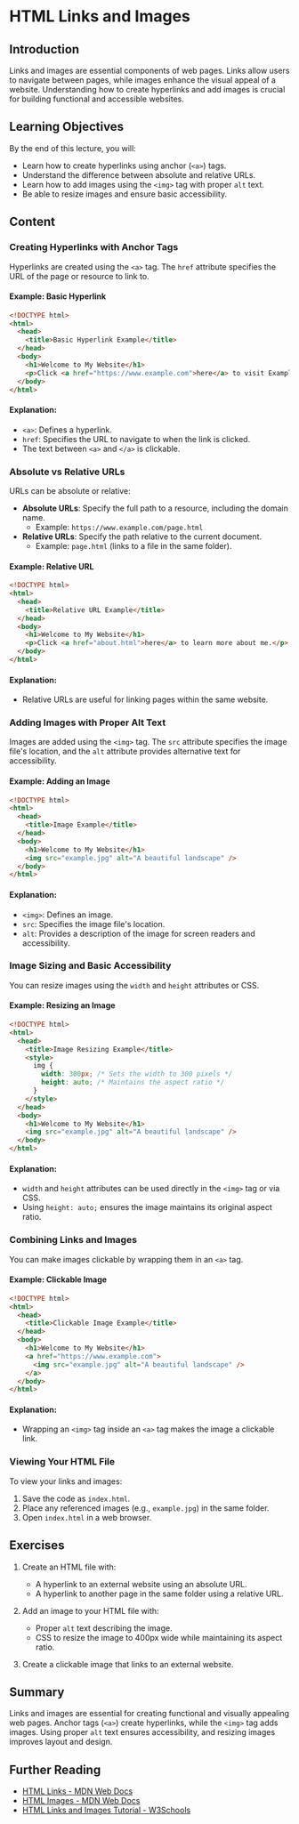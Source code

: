 # HTML Links and Images

## Introduction
Links and images are essential components of web pages. Links allow users to navigate between pages, while images enhance the visual appeal of a website. Understanding how to create hyperlinks and add images is crucial for building functional and accessible websites.

## Learning Objectives
By the end of this lecture, you will:
- Learn how to create hyperlinks using anchor (`<a>`) tags.
- Understand the difference between absolute and relative URLs.
- Learn how to add images using the `<img>` tag with proper `alt` text.
- Be able to resize images and ensure basic accessibility.

## Content

### Creating Hyperlinks with Anchor Tags
Hyperlinks are created using the `<a>` tag. The `href` attribute specifies the URL of the page or resource to link to.

#### Example: Basic Hyperlink
```html
<!DOCTYPE html>
<html>
  <head>
    <title>Basic Hyperlink Example</title>
  </head>
  <body>
    <h1>Welcome to My Website</h1>
    <p>Click <a href="https://www.example.com">here</a> to visit Example.com.</p>
  </body>
</html>
```

#### Explanation:
- `<a>`: Defines a hyperlink.
- `href`: Specifies the URL to navigate to when the link is clicked.
- The text between `<a>` and `</a>` is clickable.

### Absolute vs Relative URLs
URLs can be absolute or relative:
- **Absolute URLs**: Specify the full path to a resource, including the domain name.
  - Example: `https://www.example.com/page.html`
- **Relative URLs**: Specify the path relative to the current document.
  - Example: `page.html` (links to a file in the same folder).

#### Example: Relative URL
```html
<!DOCTYPE html>
<html>
  <head>
    <title>Relative URL Example</title>
  </head>
  <body>
    <h1>Welcome to My Website</h1>
    <p>Click <a href="about.html">here</a> to learn more about me.</p>
  </body>
</html>
```

#### Explanation:
- Relative URLs are useful for linking pages within the same website.

### Adding Images with Proper Alt Text
Images are added using the `<img>` tag. The `src` attribute specifies the image file's location, and the `alt` attribute provides alternative text for accessibility.

#### Example: Adding an Image
```html
<!DOCTYPE html>
<html>
  <head>
    <title>Image Example</title>
  </head>
  <body>
    <h1>Welcome to My Website</h1>
    <img src="example.jpg" alt="A beautiful landscape" />
  </body>
</html>
```

#### Explanation:
- `<img>`: Defines an image.
- `src`: Specifies the image file's location.
- `alt`: Provides a description of the image for screen readers and accessibility.

### Image Sizing and Basic Accessibility
You can resize images using the `width` and `height` attributes or CSS.

#### Example: Resizing an Image
```html
<!DOCTYPE html>
<html>
  <head>
    <title>Image Resizing Example</title>
    <style>
      img {
        width: 300px; /* Sets the width to 300 pixels */
        height: auto; /* Maintains the aspect ratio */
      }
    </style>
  </head>
  <body>
    <h1>Welcome to My Website</h1>
    <img src="example.jpg" alt="A beautiful landscape" />
  </body>
</html>
```

#### Explanation:
- `width` and `height` attributes can be used directly in the `<img>` tag or via CSS.
- Using `height: auto;` ensures the image maintains its original aspect ratio.

### Combining Links and Images
You can make images clickable by wrapping them in an `<a>` tag.

#### Example: Clickable Image
```html
<!DOCTYPE html>
<html>
  <head>
    <title>Clickable Image Example</title>
  </head>
  <body>
    <h1>Welcome to My Website</h1>
    <a href="https://www.example.com">
      <img src="example.jpg" alt="A beautiful landscape" />
    </a>
  </body>
</html>
```

#### Explanation:
- Wrapping an `<img>` tag inside an `<a>` tag makes the image a clickable link.

### Viewing Your HTML File
To view your links and images:
1. Save the code as `index.html`.
2. Place any referenced images (e.g., `example.jpg`) in the same folder.
3. Open `index.html` in a web browser.

## Exercises
1. Create an HTML file with:
   - A hyperlink to an external website using an absolute URL.
   - A hyperlink to another page in the same folder using a relative URL.

2. Add an image to your HTML file with:
   - Proper `alt` text describing the image.
   - CSS to resize the image to 400px wide while maintaining its aspect ratio.

3. Create a clickable image that links to an external website.

## Summary
Links and images are essential for creating functional and visually appealing web pages. Anchor tags (`<a>`) create hyperlinks, while the `<img>` tag adds images. Using proper `alt` text ensures accessibility, and resizing images improves layout and design.

## Further Reading
- [HTML Links - MDN Web Docs](https://developer.mozilla.org/en-US/docs/Web/HTML/Element/a)
- [HTML Images - MDN Web Docs](https://developer.mozilla.org/en-US/docs/Web/HTML/Element/img)
- [HTML Links and Images Tutorial - W3Schools](https://www.w3schools.com/html/html_links.asp)
